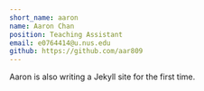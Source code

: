 ```yaml
---
short_name: aaron
name: Aaron Chan
position: Teaching Assistant
email: e0764414@u.nus.edu
github: https://github.com/aar809
---
```

Aaron is also writing a Jekyll site for the first time.
